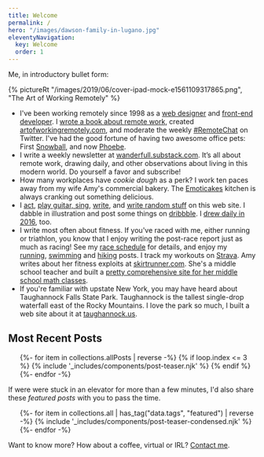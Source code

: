 ```yaml
---
title: Welcome
permalink: /
hero: "/images/dawson-family-in-lugano.jpg"
eleventyNavigation:
  key: Welcome
  order: 1
---
```


Me, in introductory bullet form:

{% pictureRt "/images/2019/06/cover-ipad-mock-e1561109317865.png", "The Art of Working Remotely" %}

- I've been working remotely since 1998 as a [web designer](/design/) and [front-end developer](/develop/). I [wrote a book about remote work](/writing/), created [artofworkingremotely.com](https://artofworkingremotely.com/), and moderate the weekly [#RemoteChat](https://artofworkingremotely.com) on Twitter. I've had the good fortune of having two awesome office pets: First [Snowball](https://www.instagram.com/snowballdawson/), and now [Phoebe](https://www.instagram.com/phoebe.the.bunny/).
- I write a weekly newsletter at [wanderfull.substack.com](https://wanderfull.substack.com/). It’s all about remote work, drawing daily, and other observations about living in this modern world. Do yourself a favor and subscribe!
- How many workplaces have _cookie dough_ as a perk? I work ten paces away from my wife Amy's commercial bakery. The [Emoticakes](http://www.emoticakes.com/) kitchen is always cranking out something delicious.
- I [act](/act/), [play guitar, sing](/music/), [write](/writing/), and [write random stuff](/muse) on this web site. I dabble in illustration and post some things on [dribbble](https://dribbble.com/scottpdawson). I [drew daily in 2016](/365daydraw-challenge-completed), too.
- I write most often about fitness. If you've raced with me, either running or triathlon, you know that I enjoy writing the post-race report just as much as racing! See my [race schedule](/race-schedule/) for details, and enjoy my [running](/run/), [swimming](/swim/) and [hiking](/hike) posts. I track my workouts on [Strava](https://www.strava.com/athletes/6904418). Amy writes about her fitness exploits at [skirtrunner.com](http://skirtrunner.com/). She's a middle school teacher and built a [pretty comprehensive site for her middle school math classes](https://mathista.org).
- If you're familiar with upstate New York, you may have heard about Taughannock Falls State Park. Taughannock is the tallest single-drop waterfall east of the Rocky Mountains. I love the park so much, I built a web site about it at [taughannock.us](http://taughannock.us).

<h2>Most Recent Posts</h2>

<ul class="l-grid post-grid">
  {%- for item in collections.allPosts | reverse  -%}
  {% if loop.index <= 3 %}
  {% include '_includes/components/post-teaser.njk' %}
  {% endif %}
  {%- endfor -%}
</ul>

If were were stuck in an elevator for more than a few minutes, I'd also share these _featured posts_ with you to pass the time.

<ul class="post-list">
  {%- for item in collections.all | has_tag("data.tags", "featured") | reverse  -%}
  {% include '_includes/components/post-teaser-condensed.njk' %}
  {%- endfor -%}
</ul>

Want to know more? How about a coffee, virtual or IRL? <a href="/contact/">Contact me</a>.
